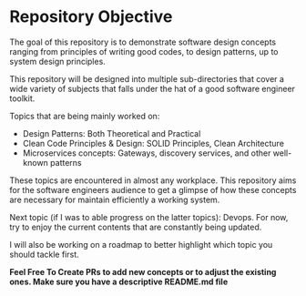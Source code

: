 # Repository Objective

The goal of this repository is to demonstrate software design concepts ranging from principles of writing good codes, to design patterns, up to system design principles.



This repository will be designed into multiple sub-directories that cover a wide variety of subjects that falls under the hat of a good software engineer toolkit.



Topics that are being mainly worked on:

* Design Patterns: Both Theoretical and Practical
* Clean Code Principles & Design: SOLID Principles, Clean Architecture
* Microservices concepts: Gateways, discovery services, and other well-known patterns



These topics are encountered in almost any workplace. This repository aims for the software engineers audience to get a glimpse of how these concepts are necessary for maintain efficiently a working system.



Next topic (if I was to able progress on the latter topics): Devops. For now, try to enjoy the current contents that are constantly being updated. 

I will also be working on a roadmap to better highlight which topic you should tackle first.

  



**Feel Free To Create PRs to add new concepts or to adjust the existing ones. Make sure you have a descriptive README.md file**
